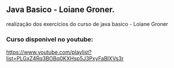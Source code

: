 ## Java Basico - Loiane Groner.
realização dos exercícios do curso de java basico - Loiane Groner
### Curso disponivel no youtube:
https://www.youtube.com/playlist?list=PLGxZ4Rq3BOBq0KXHsp5J3PxyFaBIXVs3r
